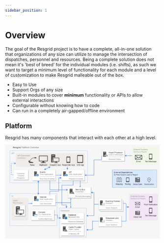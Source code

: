 ```yaml
---
sidebar_position: 1
---
```


# Overview

The goal of the Resgrid project is to have a complete, all-in-one solution that organizations of any size can utilize to manage the intersection of dispatches, personnel and resources. Being a complete solution does not mean it's 'best of breed' for the individual modules (i.e. shifts), as such we want to target a minimum level of functionality for each module and a level of customization to make Resgrid malleable out of the box.

- Easy to Use
- Support Orgs of any size
- Built-in modules to cover __minimum__ functionality or APIs to allow external interactions
- Configurable without knowing how to code
- Can run in a completely air-gapped/offline environment

## Platform

Resgrid has many components that interact with each other at a high level. 

<img src="/img/reference/ResgridPlatformOverview.png" alt="Resgrid Platform Overview" className="cover-image" />